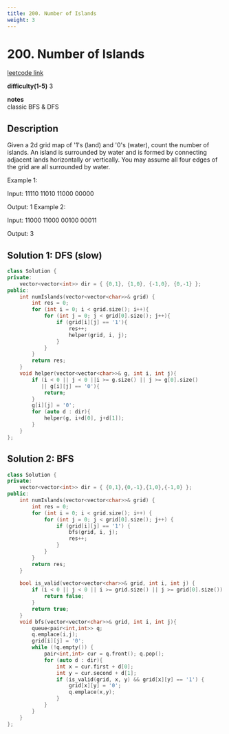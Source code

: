 ```yaml
---
title: 200. Number of Islands
weight: 3
---
```

# 200. Number of Islands
[leetcode link](https://leetcode.com/problems/number-of-islands/)

**difficulty(1-5)** 
3

**notes**   
classic
BFS & DFS

## Description
Given a 2d grid map of '1's (land) and '0's (water), count the number of islands. An island is surrounded by water and is formed by connecting adjacent lands horizontally or vertically. You may assume all four edges of the grid are all surrounded by water.

Example 1:

Input:
11110
11010
11000
00000

Output: 1
Example 2:

Input:
11000
11000
00100
00011

Output: 3

## Solution 1: DFS (slow)

```c++
class Solution {
private:
    vector<vector<int>> dir = { {0,1}, {1,0}, {-1,0}, {0,-1} };
public:
    int numIslands(vector<vector<char>>& grid) {
        int res = 0;
        for (int i = 0; i < grid.size(); i++){
            for (int j = 0; j < grid[0].size(); j++){
                if (grid[i][j] == '1'){
                    res++;
                    helper(grid, i, j);
                }
            }
        }
        return res;
    }
    void helper(vector<vector<char>>& g, int i, int j){
        if (i < 0 || j < 0 ||i >= g.size() || j >= g[0].size() 
           || g[i][j] == '0'){
            return;
        }      
        g[i][j] = '0';
        for (auto d : dir){
            helper(g, i+d[0], j+d[1]);
        }
    }
};
```

## Solution 2: BFS
```c++
class Solution {
private:
    vector<vector<int>> dir = { {0,1},{0,-1},{1,0},{-1,0} };
public:
    int numIslands(vector<vector<char>>& grid) {
        int res = 0;
        for (int i = 0; i < grid.size(); i++) {
            for (int j = 0; j < grid[0].size(); j++) {
                if (grid[i][j] == '1') {
                    bfs(grid, i, j);
                    res++;
                }
            }
        }
        return res;
    }
    
    bool is_valid(vector<vector<char>>& grid, int i, int j) {
        if (i < 0 || j < 0 || i >= grid.size() || j >= grid[0].size()) {
            return false;
        } 
        return true;
    }
    void bfs(vector<vector<char>>& grid, int i, int j){
        queue<pair<int,int>> q;
        q.emplace(i,j);
        grid[i][j] = '0';
        while (!q.empty()) {
            pair<int,int> cur = q.front(); q.pop();
            for (auto d : dir){
                int x = cur.first + d[0];
                int y = cur.second + d[1];
                if (is_valid(grid, x, y) && grid[x][y] == '1') {
                    grid[x][y] = '0';
                    q.emplace(x,y);
                }
            }
        }
    }
};
```
